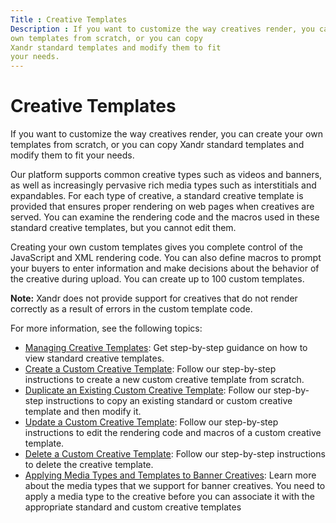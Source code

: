 ```yaml
---
Title : Creative Templates
Description : If you want to customize the way creatives render, you can create your
own templates from scratch, or you can copy
Xandr standard templates and modify them to fit
your needs.
---
```



# Creative Templates



If you want to customize the way creatives render, you can create your
own templates from scratch, or you can copy
Xandr standard templates and modify them to fit
your needs.

Our platform supports common creative types such as videos and banners,
as well as increasingly pervasive rich media types such as interstitials
and expandables. For each type of creative, a standard creative template
is provided that ensures proper rendering on web pages when creatives
are served. You can examine the rendering code and the macros used in
these standard creative templates, but you cannot edit them.

Creating your own custom templates gives you complete control of the
JavaScript and XML rendering code. You can also define macros to prompt
your buyers to enter information and make decisions about the behavior
of the creative during upload. You can create up to 100 custom
templates.



<b>Note:</b> Xandr
does not provide support for creatives that do not render correctly as a
result of errors in the custom template code.





For more information, see the following topics:

- <a href="managing-creative-templates.md" class="xref"
  title="You can use the Creative Templates screen to view all corresponding details for each standard and custom creative template.">Managing
  Creative Templates</a>: Get step-by-step guidance on how to view
  standard creative templates.
- <a href="create-a-custom-creative-template.md" class="xref"
  title="You can create a new custom creative template from scratch at any time.">Create
  a Custom Creative Template</a>: Follow our step-by-step instructions
  to create a new custom creative template from scratch.
- <a href="duplicate-an-existing-custom-creative-template.md"
  class="xref"
  title="Instead of creating a creative template from scratch, you can duplicate existing standard or custom creative templates and then modify the rendering code and macros as necessary.">Duplicate
  an Existing Custom Creative Template</a>: Follow our step-by-step
  instructions to copy an existing standard or custom creative template
  and then modify it.
- <a href="update-a-custom-creative-template.md" class="xref"
  title="Although you cannot modify the standard Xandr creative templates, you can modify the rendering code and macros in your own custom templates.">Update
  a Custom Creative Template</a>: Follow our step-by-step instructions
  to edit the rendering code and macros of a custom creative template.
- <a href="delete-a-custom-creative-template.md" class="xref"
  title="You can delete existing custom templates from the Creative Templates screen at any time. You can&#39;t delete Xandr standard templates.">Delete
  a Custom Creative Template</a>: Follow our step-by-step instructions
  to delete the creative template.
- <a href="applying-media-types-and-templates-to-banner-creatives.md"
  class="xref"
  title="You can apply media types and standard Xandr and custom templates to your banner creatives from the Create New screen.">Applying
  Media Types and Templates to Banner Creatives</a>: Learn more about
  the media types that we support for banner creatives. You need to
  apply a media type to the creative before you can associate it with
  the appropriate standard and custom creative templates






